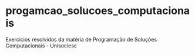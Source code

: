 # progamcao_solucoes_computacionais
Exercicios resolvidos da matéria de Programação de Soluções Computacionais - Unisociesc 
